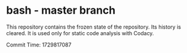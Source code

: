 # bash - master branch

This repository contains the frozen state of the repository.
Its history is cleared. It is used only for static code
analysis with Codacy.

Commit Time: 1729817087
